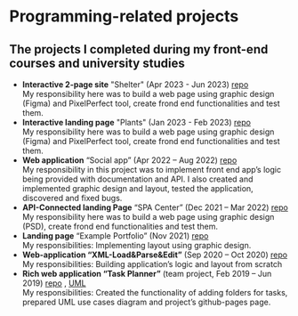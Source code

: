 # Programming-related projects
## The projects I completed during my front-end courses and university studies
- **Interactive 2-page site** "Shelter" (Apr 2023 - Jun 2023) [repo](https://github.com/Den0702/Shelter)  
My responsibility here was to build a web page using graphic design (Figma) and PixelPerfect tool, create frond end functionalities and test them.  
- **Interactive landing page** "Plants" (Jan 2023 - Feb 2023) [repo](https://github.com/Den0702/Plants/tree/main)  
My responsibility here was to build a web page using graphic design (Figma) and PixelPerfect tool, create frond end functionalities and test them.  
- **Web application** “Social app” (Apr 2022 – Aug 2022) [repo](https://github.com/Den0702/social-app)  
My responsibility in this project was to implement front end app’s logic being provided with documentation and API. I also created and implemented graphic design and layout, tested the application, discovered and fixed bugs. 
- **API-Connected landing Page** “SPA Center” (Dec 2021 – Mar 2022) [repo](https://github.com/Den0702/projekt-HTML-CSS-JS-SASS)
My responsibility here was to build a web page using graphic design (PSD), create frond end functionalities and test them.
- **Landing page** “Example Portfolio” (Nov 2021) [repo](https://github.com/Den0702/landing-page-pure-css-and-html)  
My responsibilities: Implementing layout using graphic design.
- **Web-application “XML-Load&Parse&Edit”** (Sep 2020 – Oct 2020) [repo](https://github.com/Den0702/XMLLoad-Parse-Edit)  
My responsibilities: Building application’s logic and layout from scratch
- **Rich web application “Task Planner”** (team project, Feb 2019 – Jun 2019) [repo](https://github.com/s194506/BAITaskPlanner) , [UML](https://drive.google.com/file/d/1_mxWYp7ZwOu0HzAgTrOoHkgRwqfO13Vy/view?usp=sharing)    
My responsibilities: Created the functionality of adding folders for tasks, prepared UML use cases diagram and project’s github-pages page.


